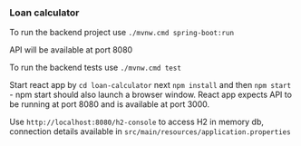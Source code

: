 ### Loan calculator

To run the backend project use `./mvnw.cmd spring-boot:run`

API will be available at port 8080

To run the backend tests use `./mvnw.cmd test`

Start react app by `cd loan-calculator` next `npm install` and then `npm start` - npm start should also launch a browser window. 
React app expects API to be running at port 8080 and is available at port 3000.

Use `http://localhost:8080/h2-console` to access H2 in memory db, connection details available in `src/main/resources/application.properties`
